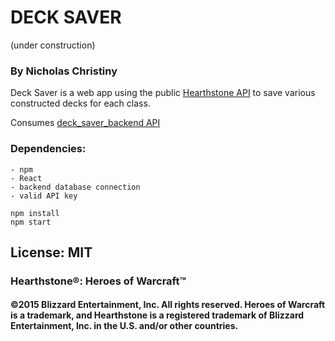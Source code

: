 # DECK SAVER 
(under construction)
### By Nicholas Christiny  
Deck Saver is a web app using the public [Hearthstone API](http://hearthstoneapi.com/ "Hearthstone API") to save various constructed decks for each class.

Consumes [deck_saver_backend API](https://github.com/nchristiny/deck_saver_backend)

### Dependencies:
	- npm
	- React
	- backend database connection
	- valid API key

```
npm install
npm start
```

## License: MIT
### Hearthstone®: Heroes of Warcraft™
#### ©2015 Blizzard Entertainment, Inc. All rights reserved. Heroes of Warcraft is a trademark, and Hearthstone is a registered trademark of Blizzard Entertainment, Inc. in the U.S. and/or other countries.
